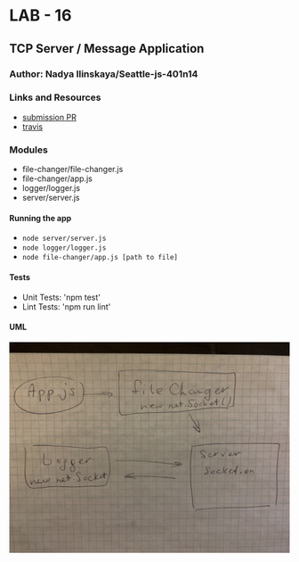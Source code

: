 # LAB - 16
## TCP Server / Message Application

### Author: Nadya Ilinskaya/Seattle-js-401n14

### Links and Resources
* [submission PR](https://github.com/nadili-401-advanced-javascript/lab-16/pull/1)
* [travis](https://travis-ci.com/nadili-401-advanced-javascript/lab-16)

### Modules
* file-changer/file-changer.js
* file-changer/app.js
* logger/logger.js
* server/server.js

#### Running the app
* `node server/server.js`
* `node logger/logger.js`
* `node file-changer/app.js [path to file]`


#### Tests
* Unit Tests: 'npm test'
* Lint Tests: 'npm run lint' 


#### UML
![ UML for the 'callbacks' part of the application ](/assets/lab-16-uml.jpg)